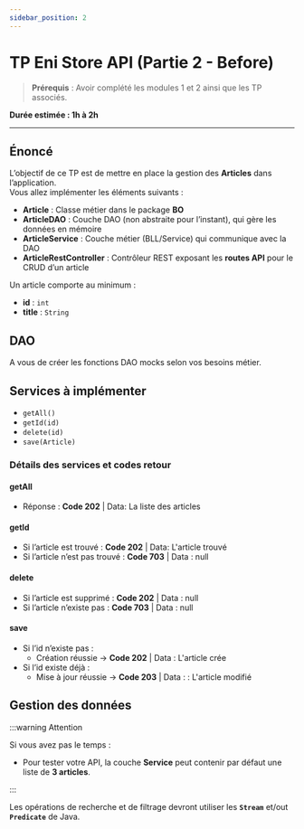```yaml
---
sidebar_position: 2
---
```


# TP Eni Store API (Partie 2 - Before)

> **Prérequis** : Avoir complété les modules 1 et 2 ainsi que les TP associés.

**Durée estimée : 1h à 2h**

---

## Énoncé

L’objectif de ce TP est de mettre en place la gestion des **Articles** dans l’application.  
Vous allez implémenter les éléments suivants :

- **Article** : Classe métier dans le package **BO**
- **ArticleDAO** : Couche DAO (non abstraite pour l’instant), qui gère les données en mémoire
- **ArticleService** : Couche métier (BLL/Service) qui communique avec la DAO
- **ArticleRestController** : Contrôleur REST exposant les **routes API** pour le CRUD d’un article

Un article comporte au minimum :
- **id** : `int`
- **title** : `String`

## DAO

A vous de créer les fonctions DAO mocks selon vos besoins métier.

## Services à implémenter

- `getAll()`
- `getId(id)`
- `delete(id)`
- `save(Article)`

### Détails des services et codes retour

#### getAll
- Réponse : **Code 202** | Data: La liste des articles

#### getId
- Si l’article est trouvé : **Code 202** | Data: L'article trouvé
- Si l’article n’est pas trouvé : **Code 703** | Data : null

#### delete
- Si l’article est supprimé : **Code 202** | Data : null
- Si l’article n’existe pas : **Code 703** | Data : null

#### save
- Si l’id n’existe pas :
    - Création réussie → **Code 202** | Data : L'article crée
- Si l’id existe déjà :
    - Mise à jour réussie → **Code 203** | Data : : L'article modifié

## Gestion des données


:::warning Attention

Si vous avez pas le temps :

- Pour tester votre API, la couche **Service** peut contenir par défaut une liste de **3 articles**.

:::


Les opérations de recherche et de filtrage devront utiliser les **`Stream`** et/out **`Predicate`** de Java.
